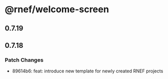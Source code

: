 # @rnef/welcome-screen

## 0.7.19

## 0.7.18

### Patch Changes

- 89614b6: feat: introduce new template for newly created RNEF projects

